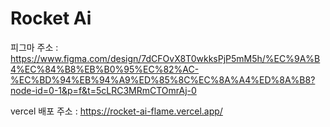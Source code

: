 # Rocket Ai

피그마 주소 : https://www.figma.com/design/7dCFOvX8T0wkksPjP5mM5h/%EC%9A%B4%EC%84%B8%EB%B0%95%EC%82%AC-%EC%BD%94%EB%94%A9%ED%85%8C%EC%8A%A4%ED%8A%B8?node-id=0-1&p=f&t=5cLRC3MRmCTOmrAj-0

vercel 배포 주소 : https://rocket-ai-flame.vercel.app/
